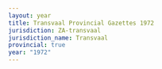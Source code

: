 ```yaml
---
layout: year
title: Transvaal Provincial Gazettes 1972
jurisdiction: ZA-transvaal
jurisdiction_name: Transvaal
provincial: true
year: "1972"
---
```

